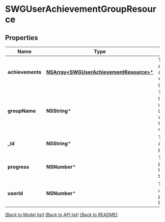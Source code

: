 # SWGUserAchievementGroupResource

## Properties
Name | Type | Description | Notes
------------ | ------------- | ------------- | -------------
**achievements** | [**NSArray&lt;SWGUserAchievementResource&gt;***](SWGUserAchievementResource.md) | The list of achievements associated with the group | 
**groupName** | **NSString*** | The name of the group.  If used by Leveling, this will represent the level name | 
**_id** | **NSString*** | The id of the achievement progress | [optional] 
**progress** | **NSNumber*** | The current progress of the user on the group | 
**userId** | **NSNumber*** | The id of the user whose progress is being tracked | 

[[Back to Model list]](../README.md#documentation-for-models) [[Back to API list]](../README.md#documentation-for-api-endpoints) [[Back to README]](../README.md)



